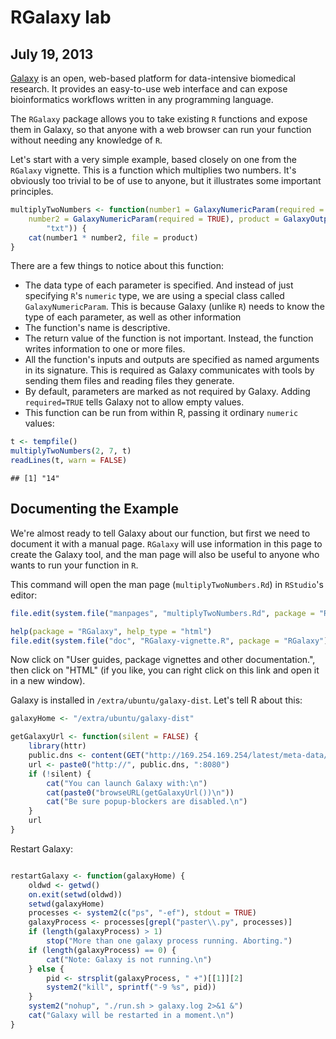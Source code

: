 <!--
%\VignetteEngine{knitr::knitr}
%\VignetteIndexEntry{RGalaxy - BioC2013 Lab}
-->

# RGalaxy lab
## July 19, 2013


[Galaxy](http://galaxyproject.org/)
is an open, web-based platform for data-intensive biomedical research.
It provides an easy-to-use web interface and can expose bioinformatics
workflows written in any programming language.

The `RGalaxy` package allows you to take existing `R` functions and
expose them in Galaxy, so that anyone with a web browser can run
your function without needing any knowledge of `R`.

Let's start with a very simple example, based closely on one
from the `RGalaxy` vignette. This is a function which multiplies
two numbers. It's obviously too trivial to be of use to anyone,
but it illustrates some important principles.



```r
multiplyTwoNumbers <- function(number1 = GalaxyNumericParam(required = TRUE), 
    number2 = GalaxyNumericParam(required = TRUE), product = GalaxyOutput("product", 
        "txt")) {
    cat(number1 * number2, file = product)
}
```


There are a few things to notice about this function:

* The data type of each parameter is specified. And instead of 
  just specifying `R`'s `numeric` type, we are using a special
  class called `GalaxyNumericParam`. This is because Galaxy
  (unlike `R`) needs to know the type of each parameter,
  as well as other information
* The function's name is descriptive.
* The return value of the function is not important. 
  Instead, the function writes information to one or more
  files.
* All the function's inputs and outputs are specified as
  named arguments in its signature. This is required as Galaxy
  communicates with tools by sending them files and reading
  files they generate.
* By default, parameters are marked as not required by Galaxy.
  Adding `required=TRUE` tells Galaxy not to allow empty values.
* This function can be run from within R, passing it ordinary
`numeric` values:


```r
t <- tempfile()
multiplyTwoNumbers(2, 7, t)
readLines(t, warn = FALSE)
```

```
## [1] "14"
```


## Documenting the Example

We're almost ready to tell Galaxy about our function, but first we
need to document it with a manual page. `RGalaxy` will use information
in this page to create the Galaxy tool, and the man page will also
be useful to anyone who wants to run your function in `R`.

This command will open the man page (`multiplyTwoNumbers.Rd`) in
`RStudio`'s editor:


```r
file.edit(system.file("manpages", "multiplyTwoNumbers.Rd", package = "RGalaxy.lab"))
```




```r
help(package = "RGalaxy", help_type = "html")
file.edit(system.file("doc", "RGalaxy-vignette.R", package = "RGalaxy"))
```


Now click on "User guides, package vignettes and other documentation.", then
click on "HTML" (if you like, you can right click on this link and open it in
a new window).

Galaxy is installed in `/extra/ubuntu/galaxy-dist`. Let's tell R about this:


```r
galaxyHome <- "/extra/ubuntu/galaxy-dist"
```







```r
getGalaxyUrl <- function(silent = FALSE) {
    library(httr)
    public.dns <- content(GET("http://169.254.169.254/latest/meta-data/public-hostname"))
    url <- paste0("http://", public.dns, ":8080")
    if (!silent) {
        cat("You can launch Galaxy with:\n")
        cat(paste0("browseURL(getGalaxyUrl())\n"))
        cat("Be sure popup-blockers are disabled.\n")
    }
    url
}
```


Restart Galaxy:


```r

restartGalaxy <- function(galaxyHome) {
    oldwd <- getwd()
    on.exit(setwd(oldwd))
    setwd(galaxyHome)
    processes <- system2(c("ps", "-ef"), stdout = TRUE)
    galaxyProcess <- processes[grepl("paster\\.py", processes)]
    if (length(galaxyProcess) > 1) 
        stop("More than one galaxy process running. Aborting.")
    if (length(galaxyProcess) == 0) {
        cat("Note: Galaxy is not running.\n")
    } else {
        pid <- strsplit(galaxyProcess, " +")[[1]][2]
        system2("kill", sprintf("-9 %s", pid))
    }
    system2("nohup", "./run.sh > galaxy.log 2>&1 &")
    cat("Galaxy will be restarted in a moment.\n")
}
```


